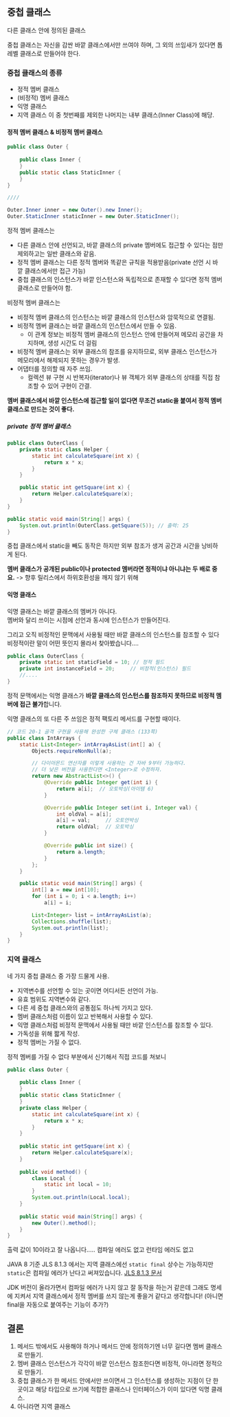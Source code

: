 ## 중첩 클래스
다른 클래스 안에 정의된 클래스

중첩 클래스는 자신을 감싼 바깥 클래스에서만 쓰여야 하며, 그 외의 쓰임새가 있다면 톱레벨 클래스로 만들어야 한다.

### 중첩 클래스의 종류
- 정적 멤버 클래스
- (비정적) 멤버 클래스
- 익명 클래스
- 지역 클래스
이 중 첫번째를 제외한 나머지는 내부 클래스(Inner Class)에 해당.

#### 정적 멤버 클래스 & 비정적 멤버 클래스
```java
public class Outer {  
  
    public class Inner {  
    }  
    public static class StaticInner {  
    }
}

////

Outer.Inner inner = new Outer().new Inner();  
Outer.StaticInner staticInner = new Outer.StaticInner();
```
정적 멤버 클래스는
- 다른 클래스 안에 선언되고, 바깥 클래스의 private 멤버에도 접근할 수 있다는 점만 제외하고는 일반 클래스와 같음.
- 정적 멤버 클래스는 다른 정적 멤버와 똑같은 규칙을 적용받음(private 선언 시 바깥 클래스에서만 접근 가능)
- 중첩 클래스의 인스턴스가 바깥 인스턴스와 독립적으로 존재할 수 있다면 정적 멤버 클래스로 만들어야 함.

비정적 멤버 클래스는
- 비정적 멤버 클래스의 인스턴스는 바깥 클래스의 인스턴스와 암묵적으로 연결됨.
- 비정적 멤버 클래스는 바깥 클래스의 인스턴스에서 만들 수 있음.
	- 이 관계 정보는 비정적 멤버 클래스의 인스턴스 안에 만들어져 메모리 공간을 차지하며, 생성 시간도 더 걸림
- 비정적 멤버 클래스는 외부 클래스의 참조를 유지하므로, 외부 클래스 인스턴스가 메모리에서 해제되지 못하는 경우가 발생.
- 어댑터를 정의할 때 자주 쓰임.
	- 컬렉션 뷰 구현 시 반복자(iterator)나 뷰 객체가 외부 클래스의 상태를 직접 참조할 수 있어 구현이 간결.

**멤버 클래스에서 바깥 인스턴스에 접근할 일이 없다면 무조건 static을 붙여서 정적 멤버 클래스로 만드는 것이 좋다.**

##### private 정적 멤버 클래스
```java
public class OuterClass {
    private static class Helper {
        static int calculateSquare(int x) {
            return x * x;
        }
    }

    public static int getSquare(int x) {
        return Helper.calculateSquare(x);
    }
}

public static void main(String[] args) {
	System.out.println(OuterClass.getSquare(5)); // 출력: 25
}
```
중첩 클래스에서 static을 빼도 동작은 하지만 외부 참조가 생겨 공간과 시간을 낭비하게 된다.

**멤버 클래스가 공개된 public이나 protected 멤버라면 정적이냐 아니냐는 두 배로 중요.**
	-> 향후 릴리스에서 하위호환성을 깨지 않기 위해

#### 익명 클래스
익명 클래스는 바깥 클래스의 멤버가 아니다.  
멤버와 달리 쓰이는 시점에 선언과 동시에 인스턴스가 만들어진다.

그리고 오직 비정적인 문맥에서 사용될 때만 바깥 클래스의 인스턴스를 참조할 수 있다
비정적이란 말이 어떤 뜻인지 몰라서 찾아봤습니다....

```java
public class OuterClass {
    private static int staticField = 10; // 정적 필드
    private int instanceField = 20;     // 비정적(인스턴스) 필드
    //....
}
```
정적 문맥에서는 익명 클래스가 **바깥 클래스의 인스턴스를 참조하지 못하므로 비정적 멤버에 접근 불가**합니다.

익명 클래스의 또 다른 주 쓰임은 정적 팩토리 메서드를 구현할 때이다.
```java
// 코드 20-1 골격 구현을 사용해 완성한 구체 클래스 (133쪽)
public class IntArrays {
    static List<Integer> intArrayAsList(int[] a) {
        Objects.requireNonNull(a);

        // 다이아몬드 연산자를 이렇게 사용하는 건 자바 9부터 가능하다.
        // 더 낮은 버전을 사용한다면 <Integer>로 수정하자.
        return new AbstractList<>() {
            @Override public Integer get(int i) {
                return a[i];  // 오토박싱(아이템 6)
            }

            @Override public Integer set(int i, Integer val) {
                int oldVal = a[i];
                a[i] = val;     // 오토언박싱
                return oldVal;  // 오토박싱
            }

            @Override public int size() {
                return a.length;
            }
        };
    }

    public static void main(String[] args) {
        int[] a = new int[10];
        for (int i = 0; i < a.length; i++)
            a[i] = i;

        List<Integer> list = intArrayAsList(a);
        Collections.shuffle(list);
        System.out.println(list);
    }
}
```

### 지역 클래스
네 가지 중첩 클래스 중 가장 드물게 사용.

- 지역변수를 선언할 수 있는 곳이면 어디서든 선언이 가능.  
- 유효 범위도 지역변수와 같다.
- 다른 세 중첩 클래스와의 공통점도 하나씩 가지고 있다.
- 멤버 클래스처럼 이름이 있고 반복해서 사용할 수 있다.
- 익명 클래스처럼 비정적 문맥에서 사용될 때만 바깥 인스턴스를 참조할 수 있다.
- 가독성을 위해 짧게 작성.
- 정적 멤버는 가질 수 없다.

정적 멤버를 가질 수 없다 부분에서 신기해서 직접 코드를 쳐보니
```java
public class Outer {  
  
    public class Inner {  
    }  
    public static class StaticInner {  
    }  
    private class Helper {  
        static int calculateSquare(int x) {  
            return x * x;  
        }  
    }  
  
    public static int getSquare(int x) {  
        return Helper.calculateSquare(x);  
    }  
  
    public void method() {  
        class Local {  
            static int local = 10;  
        }  
        System.out.println(Local.local);  
    }  
  
    public static void main(String[] args) {  
        new Outer().method();  
    }  
}
```
출력 값이 10이라고 잘 나옵니다..... 컴파일 에러도 없고 런타임 에러도 없고

JAVA 8 기준
JLS 8.1.3 에서는  지역 클래스에선 `static final` 상수는 가능하지만 `static`은 컴파일 에러가 난다고 써져있습니다.
[JLS 8.1.3 문서](https://docs.oracle.com/javase/specs/jls/se8/html/jls-8.html#jls-8.1.3)

JDK 버전이 올라가면서 컴파일 에러가 나지 않고 잘 동작을 하는거 같은데 그래도 명세에 지켜서 지역 클래스에서 정적 멤버를 쓰지 않는게 좋을거 같다고 생각합니다!
(아니면 final을 자동으로 붙여주는 기능이 추가?)

## 결론
1. 메서드 밖에서도 사용해야 하거나 메서드 안에 정의하기엔 너무 길다면 멤버 클래스로 만들기.
2. 멤버 클래스 인스턴스가 각각이 바깥 인스턴스 참조한다면 비정적, 아니라면 정적으로 만들기.
3. 중첩 클래스가 한 메서드 안에서만 쓰이면서 그 인스턴스를 생성하는 지점이 단 한 곳이고 해당 타입으로 쓰기에 적합한 클래스나 인터페이스가 이미 있다면 익명 클래스.
4. 아니라면 지역 클래스
